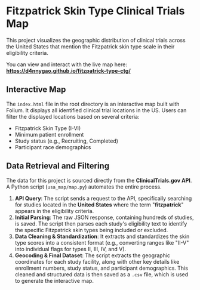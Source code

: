 
# Fitzpatrick Skin Type Clinical Trials Map

This project visualizes the geographic distribution of clinical trials across the United States that mention the Fitzpatrick skin type scale in their eligibility criteria.

You can view and interact with the live map here:
**https://d4nnygao.github.io/fitzpatrick-type-ctg/**

## Interactive Map

The `index.html` file in the root directory is an interactive map built with Folium. It displays all identified clinical trial locations in the US. Users can filter the displayed locations based on several criteria:
* Fitzpatrick Skin Type (I-VI)
* Minimum patient enrollment
* Study status (e.g., Recruiting, Completed)
* Participant race demographics

## Data Retrieval and Filtering

The data for this project is sourced directly from the **ClinicalTrials.gov API**. A Python script (`usa_map/map.py`) automates the entire process.

1.  **API Query**: The script sends a request to the API, specifically searching for studies located in the **United States** where the term "**fitzpatrick**" appears in the eligibility criteria.
2.  **Initial Parsing**: The raw JSON response, containing hundreds of studies, is saved. The script then parses each study's eligibility text to identify the specific Fitzpatrick skin types being included or excluded.
3.  **Data Cleaning & Standardization**: It extracts and standardizes the skin type scores into a consistent format (e.g., converting ranges like "II-V" into individual flags for types II, III, IV, and V).
4.  **Geocoding & Final Dataset**: The script extracts the geographic coordinates for each study facility, along with other key details like enrollment numbers, study status, and participant demographics. This cleaned and structured data is then saved as a `.csv` file, which is used to generate the interactive map.
